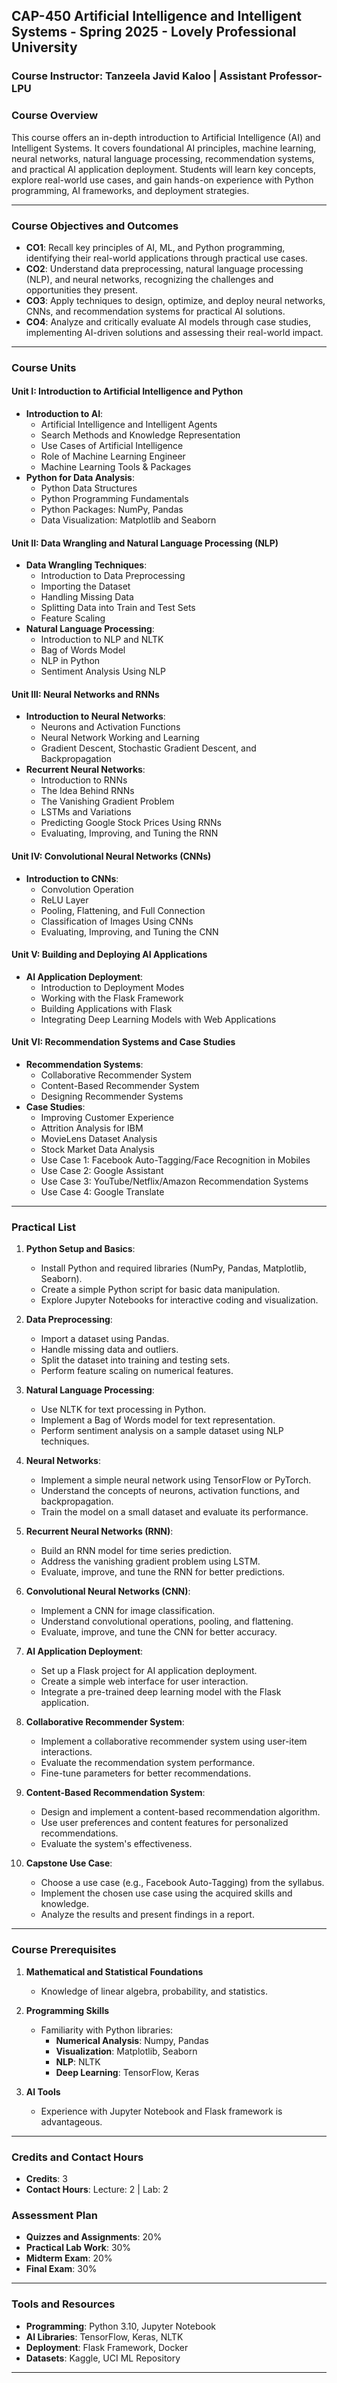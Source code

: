 ## CAP-450 Artificial Intelligence and Intelligent Systems - Spring 2025 - Lovely Professional University

### **Course Instructor: Tanzeela Javid Kaloo | Assistant Professor-LPU**


### **Course Overview**  
This course offers an in-depth introduction to Artificial Intelligence (AI) and Intelligent Systems. It covers foundational AI principles, machine learning, neural networks, natural language processing, recommendation systems, and practical AI application deployment. Students will learn key concepts, explore real-world use cases, and gain hands-on experience with Python programming, AI frameworks, and deployment strategies.

---

### **Course Objectives and Outcomes**  

- **CO1**: Recall key principles of AI, ML, and Python programming, identifying their real-world applications through practical use cases.  
- **CO2**: Understand data preprocessing, natural language processing (NLP), and neural networks, recognizing the challenges and opportunities they present.  
- **CO3**: Apply techniques to design, optimize, and deploy neural networks, CNNs, and recommendation systems for practical AI solutions.  
- **CO4**: Analyze and critically evaluate AI models through case studies, implementing AI-driven solutions and assessing their real-world impact.  

---

### **Course Units**

#### **Unit I: Introduction to Artificial Intelligence and Python**
- **Introduction to AI**:
  - Artificial Intelligence and Intelligent Agents
  - Search Methods and Knowledge Representation
  - Use Cases of Artificial Intelligence
  - Role of Machine Learning Engineer
  - Machine Learning Tools & Packages
- **Python for Data Analysis**:
  - Python Data Structures
  - Python Programming Fundamentals
  - Python Packages: NumPy, Pandas
  - Data Visualization: Matplotlib and Seaborn

#### **Unit II: Data Wrangling and Natural Language Processing (NLP)**
- **Data Wrangling Techniques**:
  - Introduction to Data Preprocessing
  - Importing the Dataset
  - Handling Missing Data
  - Splitting Data into Train and Test Sets
  - Feature Scaling
- **Natural Language Processing**:
  - Introduction to NLP and NLTK
  - Bag of Words Model
  - NLP in Python
  - Sentiment Analysis Using NLP

#### **Unit III: Neural Networks and RNNs**
- **Introduction to Neural Networks**:
  - Neurons and Activation Functions
  - Neural Network Working and Learning
  - Gradient Descent, Stochastic Gradient Descent, and Backpropagation
- **Recurrent Neural Networks**:
  - Introduction to RNNs
  - The Idea Behind RNNs
  - The Vanishing Gradient Problem
  - LSTMs and Variations
  - Predicting Google Stock Prices Using RNNs
  - Evaluating, Improving, and Tuning the RNN

#### **Unit IV: Convolutional Neural Networks (CNNs)**
- **Introduction to CNNs**:
  - Convolution Operation
  - ReLU Layer
  - Pooling, Flattening, and Full Connection
  - Classification of Images Using CNNs
  - Evaluating, Improving, and Tuning the CNN

#### **Unit V: Building and Deploying AI Applications**
- **AI Application Deployment**:
  - Introduction to Deployment Modes
  - Working with the Flask Framework
  - Building Applications with Flask
  - Integrating Deep Learning Models with Web Applications

#### **Unit VI: Recommendation Systems and Case Studies**
- **Recommendation Systems**:
  - Collaborative Recommender System
  - Content-Based Recommender System
  - Designing Recommender Systems
- **Case Studies**:
  - Improving Customer Experience
  - Attrition Analysis for IBM
  - MovieLens Dataset Analysis
  - Stock Market Data Analysis
  - Use Case 1: Facebook Auto-Tagging/Face Recognition in Mobiles
  - Use Case 2: Google Assistant
  - Use Case 3: YouTube/Netflix/Amazon Recommendation Systems
  - Use Case 4: Google Translate
---

### **Practical List**

1. **Python Setup and Basics**:
   - Install Python and required libraries (NumPy, Pandas, Matplotlib, Seaborn).
   - Create a simple Python script for basic data manipulation.
   - Explore Jupyter Notebooks for interactive coding and visualization.

2. **Data Preprocessing**:
   - Import a dataset using Pandas.
   - Handle missing data and outliers.
   - Split the dataset into training and testing sets.
   - Perform feature scaling on numerical features.

3. **Natural Language Processing**:
   - Use NLTK for text processing in Python.
   - Implement a Bag of Words model for text representation.
   - Perform sentiment analysis on a sample dataset using NLP techniques.

4. **Neural Networks**:
   - Implement a simple neural network using TensorFlow or PyTorch.
   - Understand the concepts of neurons, activation functions, and backpropagation.
   - Train the model on a small dataset and evaluate its performance.

5. **Recurrent Neural Networks (RNN)**:
   - Build an RNN model for time series prediction.
   - Address the vanishing gradient problem using LSTM.
   - Evaluate, improve, and tune the RNN for better predictions.

6. **Convolutional Neural Networks (CNN)**:
   - Implement a CNN for image classification.
   - Understand convolutional operations, pooling, and flattening.
   - Evaluate, improve, and tune the CNN for better accuracy.

7. **AI Application Deployment**:
   - Set up a Flask project for AI application deployment.
   - Create a simple web interface for user interaction.
   - Integrate a pre-trained deep learning model with the Flask application.

8. **Collaborative Recommender System**:
   - Implement a collaborative recommender system using user-item interactions.
   - Evaluate the recommendation system performance.
   - Fine-tune parameters for better recommendations.

9. **Content-Based Recommendation System**:
   - Design and implement a content-based recommendation algorithm.
   - Use user preferences and content features for personalized recommendations.
   - Evaluate the system's effectiveness.

10. **Capstone Use Case**:
    - Choose a use case (e.g., Facebook Auto-Tagging) from the syllabus.
    - Implement the chosen use case using the acquired skills and knowledge.
    - Analyze the results and present findings in a report.

---

### **Course Prerequisites**  

1. **Mathematical and Statistical Foundations**  
   - Knowledge of linear algebra, probability, and statistics.  

2. **Programming Skills**  
   - Familiarity with Python libraries:  
     - **Numerical Analysis**: Numpy, Pandas  
     - **Visualization**: Matplotlib, Seaborn  
     - **NLP**: NLTK  
     - **Deep Learning**: TensorFlow, Keras  

3. **AI Tools**  
   - Experience with Jupyter Notebook and Flask framework is advantageous.  
---

### **Credits and Contact Hours**  
- **Credits**: 3  
- **Contact Hours**: Lecture: 2 | Lab: 2  

### **Assessment Plan**  
- **Quizzes and Assignments**: 20%  
- **Practical Lab Work**: 30%  
- **Midterm Exam**: 20%  
- **Final Exam**: 30%  

---

### **Tools and Resources**  
- **Programming**: Python 3.10, Jupyter Notebook  
- **AI Libraries**: TensorFlow, Keras, NLTK  
- **Deployment**: Flask Framework, Docker  
- **Datasets**: Kaggle, UCI ML Repository  

---
